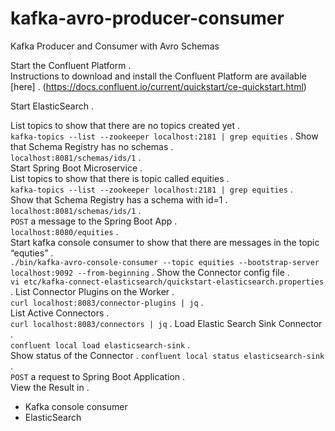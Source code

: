 # kafka-avro-producer-consumer
Kafka Producer and Consumer with Avro Schemas

Start the Confluent Platform .   
Instructions to download and install the Confluent Platform are available [here] .    (https://docs.confluent.io/current/quickstart/ce-quickstart.html)
  
Start ElasticSearch .  

List topics to show that there are no topics created yet .   
	```kafka-topics --list --zookeeper localhost:2181 | grep equities``` . 
Show that Schema Registry has no schemas .    
	```localhost:8081/schemas/ids/1``` .    
Start Spring Boot Microservice .    
List topics to show that there is topic called equities .    
	```kafka-topics --list --zookeeper localhost:2181 | grep equities``` .      
Show that Schema Registry has a schema with id=1 .    
	```localhost:8081/schemas/ids/1``` .  
```POST``` a message to the Spring Boot App .  
	```localhost:8080/equities``` .     
Start kafka console consumer to show that there are messages in the topic “equties” .  
	```./bin/kafka-avro-console-consumer --topic equities --bootstrap-server localhost:9092 --from-beginning``` . 
Show the Connector config file .  
	```vi etc/kafka-connect-elasticsearch/quickstart-elasticsearch.properties``` . 
List Connector Plugins on the Worker .  
	```curl localhost:8083/connector-plugins | jq``` .  
List Active Connectors .  
	```curl localhost:8083/connectors | jq``` . 
Load Elastic Search Sink Connector .  
	```confluent local load elasticsearch-sink``` .               
Show status of the Connector . 
	```confluent local status elasticsearch-sink``` .   
```POST``` a request to Spring Boot Application .  
View the Result in .   
- Kafka console consumer
- ElasticSearch
